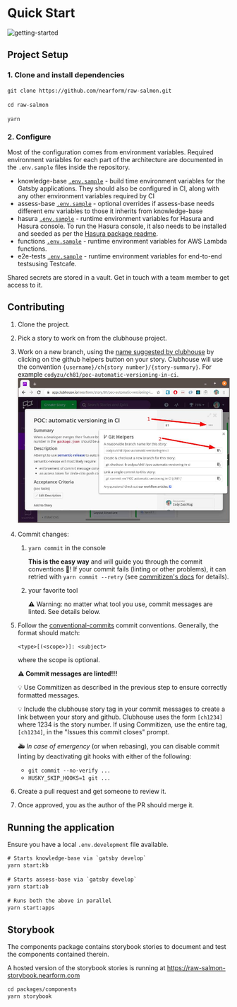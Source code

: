 # Quick Start

![getting-started](../images/getting-started.svg)

## Project Setup

### 1. Clone and install dependencies

```
git clone https://github.com/nearform/raw-salmon.git

cd raw-salmon

yarn
```

### 2. Configure

Most of the configuration comes from environment variables. Required environment variables for each part of the architecture are documented in the `.env.sample` files inside the repository.

- knowledge-base [`.env.sample`](../../packages/knowledge-base/.env.sample) - build time environment variables for the Gatsby applications. They should also be configured in CI, along with any other environment variables required by CI
- assess-base [`.env.sample`](../../packages/assess-base/.env.sample) - optional overrides if assess-base needs different env variables to those it inherits from knowledge-base
- hasura [`.env.sample`](../../packages/hasura/.env.sample) - runtime environment variables for Hasura and Hasura console. To run the Hasura console, it also needs to be installed and seeded as per the [Hasura package readme](../../packages/hasura).
- functions [`.env.sample`](../../packages/functions/.env.sample) - runtime environment variables for AWS Lambda functions.
- e2e-tests [`.env.sample`](../../packages/e2e-tests/.env.sample) - runtime environment variables for end-to-end testsusing Testcafe.

Shared secrets are stored in a vault. Get in touch with a team member to get access to it.

## Contributing

1. Clone the project.
1. Pick a story to work on from the clubhouse project.
1. Work on a new branch, using the [name suggested by clubhouse](https://help.clubhouse.io/hc/en-us/articles/207540323-Using-the-Clubhouse-GitHub-Integration-with-Branches-and-Pull-Requests) by clicking on the github helpers button on your story. Clubhouse will use the convention `{username}/ch{story number}/{story-summary}`. For example `codyzu/ch81/poc-automatic-versioning-in-ci`.
   ![clubhouse branch name](../images/clubhouse-branch-name.jpg)
1. Commit changes:
   1. `yarn commit` in the console
      
      **This is the easy way** and will guide you through the commit conventions 🤖! If your commit fails (linting or other problems), it can retried with `yarn commit --retry` (see [commitizen's docs](https://github.com/commitizen/cz-cli#retrying-failed-commits) for details).
   1. your favorite tool
   
      ⚠️ Warning: no matter what tool you use, commit messages are linted. See details below.
   
1. Follow the [conventional-commits](https://www.conventionalcommits.org/en/v1.0.0/) commit conventions. Generally, the format should match:

   ```
   <type>[(<scope>)]: <subject>
   ```

   where the scope is optional.

   **⚠️ Commit messages are linted!!!**

   💡 Use Commitizen as described in the previous step to ensure correctly formatted messages.

   💡 Include the clubhouse story tag in your commit messages to create a link between your story and github. Clubhouse uses the form `[ch1234]` where 1234 is the story number. If using Commitizen, use the entire tag, `[ch1234]`, in the "Issues this commit closes" prompt.

   🚑 _In case of emergency_ (or when rebasing), you can disable commit linting by deactivating git hooks with either of the following:

   - `git commit --no-verify ...`
   - `HUSKY_SKIP_HOOKS=1 git ...`

1. Create a pull request and get someone to review it.
1. Once approved, you as the author of the PR should merge it.

## Running the application

Ensure you have a local `.env.development` file available.

```
# Starts knowledge-base via `gatsby develop`
yarn start:kb

# Starts assess-base via `gatsby develop`
yarn start:ab

# Runs both the above in parallel
yarn start:apps
```

## Storybook

The components package contains storybook stories to document and test the components contained therein.

A hosted version of the storybook stories is running at https://raw-salmon-storybook.nearform.com

```
cd packages/components
yarn storybook
```
